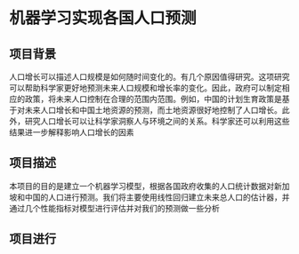 # 机器学习实现各国人口预测

## 项目背景

人口增长可以描述人口规模是如何随时间变化的。有几个原因值得研究。这项研究可以帮助科学家更好地预测未来人口规模和增长率的变化。因此，政府可以制定相应的政策，将未来人口控制在合理的范围内范围。例如，中国的计划生育政策是基于对未来人口增长和中国土地资源的预测，而土地资源很好地控制了人口增长。此外，研究人口增长可以让科学家洞察人与环境之间的关系。科学家还可以利用这些结果进一步解释影响人口增长的因素

## 项目描述

本项目的目的是建立一个机器学习模型，根据各国政府收集的人口统计数据对新加坡和中国的人口进行预测。我们将主要使用线性回归建立未来总人口的估计器，并通过几个性能指标对模型进行评估并对我们的预测做一些分析

## 项目进行

